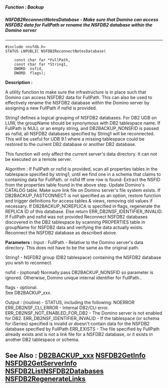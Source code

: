 ##### Function : Backup
##### NSFDB2ReconnectNotesDatabase - Make sure that Domino can access NSFDB2 data for FullPath or rename the NSFDB2 database within the Domino server 
---
```
#include <nsfdb.h>
STATUS LNPUBLIC NSFDB2ReconnectNotesDatabase(

	const char far *FullPath,
	const char far *String1,
	DWORD  nsfid,
	DWORD  flags);
```
**Description :**

A utility function to make sure the infrastructure is in place such that Domino 
can access NSFDB2 data for FullPath.   This can also be used to effectively 
rename the NSFDB2 database within the Domino server by assigning a new FullPath 
if nsfid is provided.

String1 defines a logical grouping of NSFDB2 databases.  For DB2 UDB on LUW, 
the groupName  should be synonymous with DB2 tablespace name.   If FullPath is 
NULL or an empty string, and DB2BACKUP_NONSFID is passed as nsfid, all NSFDB2 
databases specified by String1 will be reconnected.  This will be useful for 
UDB 9.1 where a missing tablespace could be restored to the current DB2 
database or another DB2 database.

This function will only affect the current server's data directory.  It can not 
be executed on a remote server.

Algorithm :
If FullPath  or nsfid  is provided, scan all properties tables in the 
tablespace specified by string1, until we find one in a schema that claims to 
containing data for FullPath. or nsfid
Iff one row is found:
Extract the NSFID from the properties table found in the above step.
Update Domino's CATALOG table.
Make sure link file on  Domino server's file system exists.
If DB2BACKUP_FASTCONNECT is not specified as an option, restore function and 
trigger definitions for access tables & views, removing old values if necessary.
If DB2BACKUP_NOREPLICA is specified in flags, regenerate the REPLICA ID of this 
database.
Else return ERR_DB2NSF_IDENTIFIER_INVALID.
If FullPath and nsfid was not provided
Reconnect NSFDB2 databases discovered in the DB2 tablespace by scanning 
PROPERTIES table in groupName for NSFDB2 data and verifying the data actually 
exists.  Reconnect the NSFDB2 database as described above.


**Parameters :**
Input :
FullPath  -  Relative to the Domino server's data directory.  This does not have to be the same as the original path.

String1  -  NSFDB2 group (DB2 tablespace) containing the NSFDB2 database you wish to reconnect.


nsfid  -  (optional) Normally pass DB2BACKUP_NONSFID so parameter is ignored.  Otherwise, Domino unique internal identifier for FullPath..

flags  -  optional.  
          See DB2BACKUP_xxx.

Output :
(routine)  -  STATUS, including the following:
NOERROR
ERR_DB2NSF_CLI_ERROR - Internal DB2/CLI error.
ERR_DB2NSF_NOT_ENABLED_FOR_DB2 - The Domino server is not enabled for DB2.
ERR_DB2NSF_IDENTIFIER_INVALID  - If the tablespace (or schema for iSeries) specified is invalid or doesn't contain data for the NSFDB2 database specified by FullPath
ERR_EXISTS - The file specified by FullPath already exists and is not a link file for a NSFDB2 database, or it exists in another DB2 tablespace or schema.



**See Also :**
[DB2BACKUP_xxx](/reference/Symb/DB2BACKUP_xxx)
[NSFDB2GetInfo](/reference/Func/NSFDB2GetInfo)
[NSFDB2GetServerInfo](/reference/Func/NSFDB2GetServerInfo)
[NSFDB2ListNSFDB2Databases](/reference/Func/NSFDB2ListNSFDB2Databases)
[NSFDB2RegenerateLinks](/reference/Func/NSFDB2RegenerateLinks)
---
